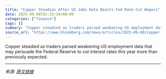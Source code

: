 ```yaml
---
title: "Copper Steadies After US Jobs Data Boosts Fed Rate-Cut Wagers"
date: 2025-09-08T02:33:34+08:00
categories: ["finance"]
tags: []
summary: "Copper steadied as traders parsed weakening US employment data that may persuade the Federal Reserve to cut interest rates this year more than previously expected."
source_url: "https://www.bloomberg.com/news/articles/2025-09-08/copper-steadies-after-us-jobs-data-boosts-fed-rate-cut-wagers"
---
```


Copper steadied as traders parsed weakening US employment data that may persuade the Federal Reserve to cut interest rates this year more than previously expected.

---

*来源: [原文链接](https://www.bloomberg.com/news/articles/2025-09-08/copper-steadies-after-us-jobs-data-boosts-fed-rate-cut-wagers)*

